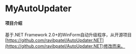 # MyAutoUpdater

#### 项目介绍
基于.NET Framework 2.0+的WinForm自动升级程序，从开源项目[https://github.com/ravibpatel/AutoUpdater.NET](https://github.com/ravibpatel/AutoUpdater.NET)修改而来。

